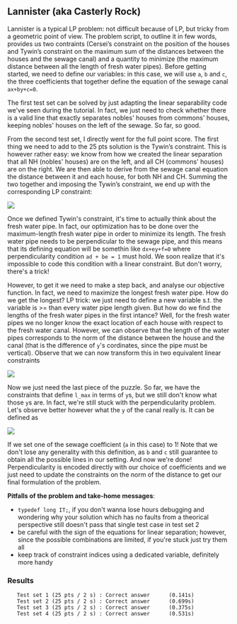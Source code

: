## Lannister (aka Casterly Rock)
Lannister is a typical LP problem: not difficult because of LP, but tricky from a geometric point of view. The problem script, to outline it in few words, provides us two contraints (Cersei’s constraint on the position of the houses and Tywin’s constraint on the maximum sum of the distances between the houses and the sewage canal) and a quantity to minimize (the maximum distance between all the length of fresh water pipes). Before getting started, we need to define our variables: in this case,
we will use `a`, `b` and `c`, the three coefficients that together define the equation of the sewage canal `ax+by+c=0`.

The first test set can be solved by just adapting the linear separability code we've seen during the tutorial. In fact, we just need to check whether there is a valid line that exactly separates nobles' houses from commons' houses, keeping nobles' houses on the left of the sewage. So far, so good.

From the second test set, I directly went for the full point score. The first thing we need to add to the 25 pts solution is the Tywin’s constraint. This is however rather easy: we know from how we created the linear separation that all NH (nobles' houses) are on the left, and all CH (commons' houses) are on the right. We are then able to derive from the sewage canal equation the distance between it and each house, for both NH and CH. Summing the two together and imposing the Tywin’s
constraint, we end up with the corresponding LP constraint:

![](https://latex.codecogs.com/svg.image?{a&space;\cdot&space;\left&space;(&space;&space;\sum_{commons}^{}x_{house}-\sum_{nobles}^{}x_{house}-s&space;\right&space;)&space;&plus;&space;b&space;\cdot&space;\left&space;(&space;\sum_{commons}^{}y_{house}&space;-&space;\sum_{nobles}^{}&space;y_{house}&space;\right&space;)&space;&plus;&space;c&space;\cdot&space;(m&space;-&space;n)&space;\leq&space;0})

Once we defined Tywin's constraint, it's time to actually think about the fresh water pipe. In fact, our optimization has to be done over the maximum-length fresh water pipe in order to minimize its length. The fresh water pipe needs to be perpendicular to the sewage pipe, and this means that its defining equation will be somethin like `dx+ey+f=0` where perpendicularity condition `ad + be = 1` must hold. We soon realize that it's impossible to code this condition with a linear constraint.
But don't worry, there's a trick!

However, to get it we need to make a step back, and analyse our objective function. In fact, we need to maximize the longest fresh water pipe. How do we get the longest? LP trick: we just need to define a new variable s.t. the variable is >= than every water pipe length given. But how do we find the lengths of the fresh water pipes in the first intance? Well, for the fresh water pipes we no longer know the exact location of each house with respect to the fresh water canal. However, we can
observe that the length of the water pipes corresponds to the norm of the distance between the house and the canal (that is the difference of `y`'s cordinates, since the pipe must be vertical). Observe that we can now transform this in two equivalent linear constraints

![](https://latex.codecogs.com/svg.image?{}\left|&space;y_{house}&space;-&space;y_{canal}&space;\right|&space;<&space;l_{max}&space;\quad&space;\Rightarrow&space;\quad&space;-l&space;\leq&space;&space;y_{house}&space;-&space;y_{canal}&space;\leq&space;l_{max})

Now we just need the last piece of the puzzle. So far, we have the constraints that define `l_max` in terms of `y`s, but we still don't know what those `y`s are. In fact, we're still stuck with the perpendicularity problem. Let's observe better however what the `y` of the canal really is. It can be defined as

![](https://latex.codecogs.com/svg.image?{y_{canal}&space;=&space;\frac{-d&space;\cdot&space;x_{house}-f}{e}&space;=&space;b&space;\cdot&space;x_{house}&space;-&space;f})

If we set one of the sewage coefficient (`a` in this case) to 1! Note that we don't lose any generality with this definition, as `b` and `c` still guarantee to obtain all the possible lines in our setting. And now we're done! Perpendicularity is encoded directly with our choice of coefficients and we just need to update the constraints on the norm of the distance to get our final formulation of the problem. 

**Pitfalls of the problem and take-home messages**:
- `typedef long IT;`, if you don't wanna lose hours debugging and wondering why your solution which has no faults from a theorical perspective still doesn't pass that single test case in test set 2 
- be careful with the sign of the equations for linear separation; however, since the possible combinations are limited, if you're stuck just try them all
- keep track of constraint indices using a dedicated variable, definitely more handy

### Results
```
   Test set 1 (25 pts / 2 s) : Correct answer      (0.141s)
   Test set 2 (25 pts / 2 s) : Correct answer      (0.699s)
   Test set 3 (25 pts / 2 s) : Correct answer      (0.375s)
   Test set 4 (25 pts / 2 s) : Correct answer      (0.531s)
```
